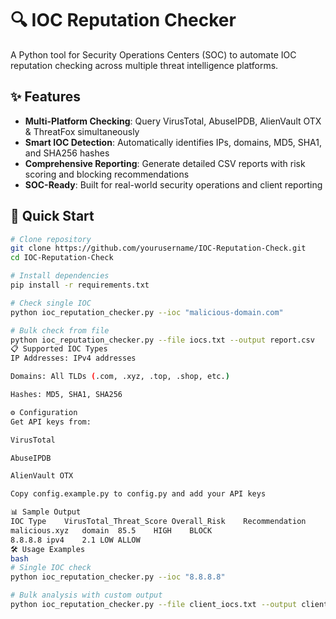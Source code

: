 # 🔍 IOC Reputation Checker

A Python tool for Security Operations Centers (SOC) to automate IOC reputation checking across multiple threat intelligence platforms.

## ✨ Features

- **Multi-Platform Checking**: Query VirusTotal, AbuseIPDB, AlienVault OTX & ThreatFox simultaneously
- **Smart IOC Detection**: Automatically identifies IPs, domains, MD5, SHA1, and SHA256 hashes
- **Comprehensive Reporting**: Generate detailed CSV reports with risk scoring and blocking recommendations
- **SOC-Ready**: Built for real-world security operations and client reporting

## 🚀 Quick Start

```bash
# Clone repository
git clone https://github.com/yourusername/IOC-Reputation-Check.git
cd IOC-Reputation-Check

# Install dependencies
pip install -r requirements.txt

# Check single IOC
python ioc_reputation_checker.py --ioc "malicious-domain.com"

# Bulk check from file
python ioc_reputation_checker.py --file iocs.txt --output report.csv
📋 Supported IOC Types
IP Addresses: IPv4 addresses

Domains: All TLDs (.com, .xyz, .top, .shop, etc.)

Hashes: MD5, SHA1, SHA256

⚙️ Configuration
Get API keys from:

VirusTotal

AbuseIPDB

AlienVault OTX

Copy config.example.py to config.py and add your API keys

📊 Sample Output
IOC	Type	VirusTotal_Threat_Score	Overall_Risk	Recommendation
malicious.xyz	domain	85.5	HIGH	BLOCK
8.8.8.8	ipv4	2.1	LOW	ALLOW
🛠️ Usage Examples
bash
# Single IOC check
python ioc_reputation_checker.py --ioc "8.8.8.8"

# Bulk analysis with custom output
python ioc_reputation_checker.py --file client_iocs.txt --output client_report.csv

